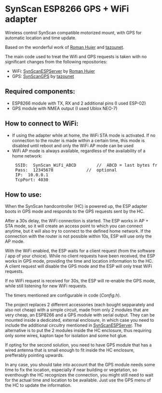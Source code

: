 # SynScan ESP8266 GPS + WiFi adapter


Wireless control SynScan compatible motorized mount, with GPS for automatic location and time update.

Based on the wonderful work of [Roman Hujer](https://github.com/romanhujer) and [tazounet](https://github.com/tazounet).

The main code used to treat the Wifi and GPS requests is taken with no significant changes from the following repositories: 
*  WiFi: [SynScanESPServer](https://github.com/romanhujer/SynScanESPServer) by [Roman Hujer](https://github.com/romanhujer)
*  GPS: [SynScanGPS](https://github.com/tazounet/SynScanGPS) by [tazounet](https://github.com/tazounet)

## Required components:

*  ESP8266 module with TX, RX and 2 additional pins (I used ESP-02)
*  GPS module with NMEA output (I used Ublox NEO-7)

## How to connect to WiFi:

*  If using the adapter while at home, the WiFi STA mode is activated. If no connection to the router is made within a certain time, this mode is disabled until reboot and only the WiFi AP mode can be used
*  WiFi AP mode is always available, regardless of the availability of a home network:
<pre>
	SSID:  SynScan_WiFi_ABCD		//	ABCD = last bytes from the ESP MAC
	Pass:  12345678				//	optional
	IP:  10.0.0.1
	TcpPort: 4030
</pre>

## How to use:

When the SynScan handcontroller (HC) is powered up, the ESP adapter boots in GPS mode and responds to the GPS requests sent by the HC.

After a 30s delay, the WiFi connection is started. The ESP works in AP + STA mode, so it will create an access point to which you can connect anytime, but it will also try to connect to the defined home network. If the connection with the router is not possible within 10s, ESP will use only the AP mode.

With the WiFi enabled, the ESP waits for a client request (from the software / app of your choice). While no client requests have been received, the ESP works in GPS mode, providing the time and location information to the HC. A client request will disable the GPS mode and the ESP will only treat WiFi requests.

If no WiFi request is received for 30s, the ESP will re-enable the GPS mode, while still listening for new WiFi requests.

The timers mentioned are configurable in code (_Config.h_).

The project replaces 2 different accessories (each bought sepparately and also not cheap) with a simple circuit, made from only 2 modules that are very cheap, an ESP8266 and a GPS module with serial output. They can be mounted inside a dedicated, external enclosure, in which case you need to include the additional circuitry mentioned in [SynScanESPServer](https://github.com/romanhujer/SynScanESPServer). The alternative is to put the 2 modules inside the HC enclosure, thus requiring only some wires, kapton tape for isolation and some hot glue.

If opting for the second solution, you need to have GPS module that has a wired antenna that is small enough to fit inside the HC enclosure, prefferably pointing upwards.

In any case, you should take into account that the GPS module needs some time to fix the location, especially if near building or vegetation, so eventhough the HC recognizes the connection, you might still need to wait for the actual time and location to be available. Just use the GPS menu of the HC to update the information.
